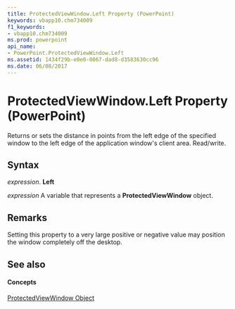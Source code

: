```yaml
---
title: ProtectedViewWindow.Left Property (PowerPoint)
keywords: vbapp10.chm734009
f1_keywords:
- vbapp10.chm734009
ms.prod: powerpoint
api_name:
- PowerPoint.ProtectedViewWindow.Left
ms.assetid: 1434f29b-e0e0-0067-dad8-d3583630cc96
ms.date: 06/08/2017
---
```



# ProtectedViewWindow.Left Property (PowerPoint)

Returns or sets the distance in points from the left edge of the specified window to the left edge of the application window's client area. Read/write.


## Syntax

 _expression_. **Left**

 _expression_ A variable that represents a **ProtectedViewWindow** object.


## Remarks

 Setting this property to a very large positive or negative value may position the window completely off the desktop.


## See also


#### Concepts


[ProtectedViewWindow Object](protectedviewwindow-object-powerpoint.md)

